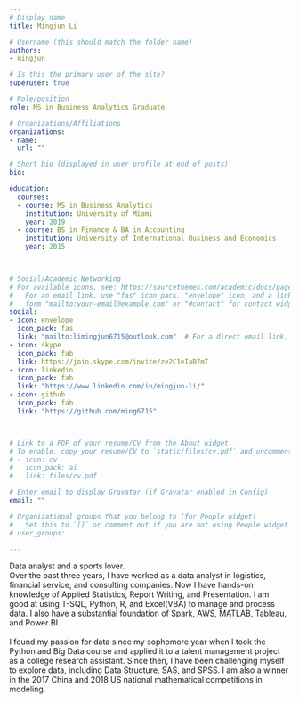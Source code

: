 ```yaml
---
# Display name
title: Mingjun Li

# Username (this should match the folder name)
authors:
- mingjun

# Is this the primary user of the site?
superuser: true

# Role/position
role: MS in Business Analytics Graduate

# Organizations/Affiliations
organizations:
- name: 
  url: ""

# Short bio (displayed in user profile at end of posts)
bio: 

education:
  courses:
  - course: MS in Business Analytics
    institution: University of Miami
    year: 2019
  - course: BS in Finance & BA in Accounting
    institution: University of International Business and Economics
    year: 2015
   


# Social/Academic Networking
# For available icons, see: https://sourcethemes.com/academic/docs/page-builder/#icons
#   For an email link, use "fas" icon pack, "envelope" icon, and a link in the
#   form "mailto:your-email@example.com" or "#contact" for contact widget.
social:
- icon: envelope
  icon_pack: fas
  link: "mailto:limingjun6715@outlook.com"  # For a direct email link, use "limingjun6715@outlook.com".
- icon: skype
  icon_pack: fab
  link: https://join.skype.com/invite/ze2C1eIaB7mT
- icon: linkedin
  icon_pack: fab
  link: "https://www.linkedin.com/in/mingjun-li/"
- icon: github
  icon_pack: fab
  link: "https://github.com/ming6715"



# Link to a PDF of your resume/CV from the About widget.
# To enable, copy your resume/CV to `static/files/cv.pdf` and uncomment the lines below.
# - icon: cv
#   icon_pack: ai
#   link: files/cv.pdf

# Enter email to display Gravatar (if Gravatar enabled in Config)
email: ""

# Organizational groups that you belong to (for People widget)
#   Set this to `[]` or comment out if you are not using People widget.
# user_groups: 

---
```

Data analyst and a sports lover.
<br/>
Over the past three years, I have worked as a data analyst in logistics, financial service, and consulting companies. Now I have hands-on knowledge of Applied Statistics, Report Writing, and Presentation. I am good at using T-SQL, Python, R, and Excel(VBA) to manage and process data. I also have a substantial foundation of Spark, AWS, MATLAB, Tableau, and Power BI.  
<br/>
I found my passion for data since my sophomore year when I took the Python and Big Data course and applied it to a talent management project as a college research assistant. Since then, I have been challenging myself to explore data, including Data Structure, SAS, and SPSS. I am also a winner in the 2017 China and 2018 US national mathematical competitions in modeling.

